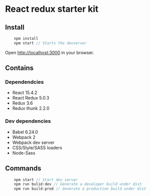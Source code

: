 # React redux starter kit

## Install

```javascript
    npm install
    npm start // Starts the devserver
```

Open [http://localhost:3000](http://localhost:3000) in your browser.

## Contains

### Dependendcies
- React 15.4.2
- React Redux 5.0.3
- Redux 3.6
- Redux thunk 2.2.0

### Dev dependencies
- Babel 6.24.0
- Webpack 2
- Webpack dev server
- CSS/Style/SASS loaders
- Node-Sass

## Commands
```javascript
    npm start // Start dev server
    npm run bulid:dev // Generate a developer build under dist
    npm run build:prod // Generate a production build under dist
```
